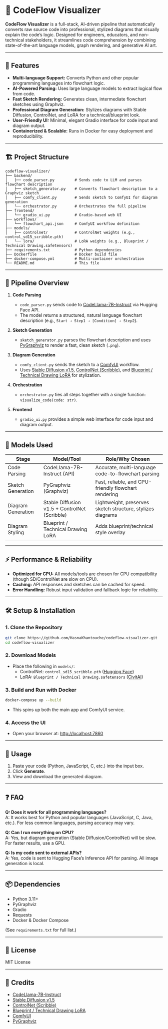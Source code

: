 # 🧠 CodeFlow Visualizer

**CodeFlow Visualizer** is a full-stack, AI-driven pipeline that automatically converts raw source code into professional, stylized diagrams that visually explain the code’s logic. Designed for engineers, educators, and non-technical stakeholders, it streamlines code comprehension by combining state-of-the-art language models, graph rendering, and generative AI art.

---

## 🚀 Features

- **Multi-language Support:** Converts Python and other popular programming languages into flowchart logic.
- **AI-Powered Parsing:** Uses large language models to extract logical flow from code.
- **Fast Sketch Rendering:** Generates clean, intermediate flowchart sketches using Graphviz.
- **Professional Diagram Generation:** Stylizes diagrams with Stable Diffusion, ControlNet, and LoRA for a technical/blueprint look.
- **User-Friendly UI:** Minimal, elegant Gradio interface for code input and diagram output.
- **Containerized & Scalable:** Runs in Docker for easy deployment and reproducibility.

---

## 🏗️ Project Structure

```
codeflow-visualizer/
├── backend/
│   ├── code_parser.py         # Sends code to LLM and parses flowchart description
│   ├── sketch_generator.py    # Converts flowchart description to a Graphviz sketch
│   ├── comfy_client.py        # Sends sketch to ComfyUI for diagram generation
│   └── orchestrator.py        # Orchestrates the full pipeline
├── frontend/
│   └── gradio_ui.py           # Gradio-based web UI
├── workflows/
│   └── flowchart_api.json     # ComfyUI workflow definition
├── models/
│   ├── controlnet/            # ControlNet weights (e.g., control_sd15_scribble.pth)
│   └── lora/                  # LoRA weights (e.g., Blueprint / Technical Drawing.safetensors)
├── requirements.txt           # Python dependencies
├── Dockerfile                 # Docker build file
├── docker-compose.yml         # Multi-container orchestration
└── README.md                  # This file
```

---

## 🧩 Pipeline Overview

1. **Code Parsing**
    - `code_parser.py` sends code to [CodeLlama-7B-Instruct](https://huggingface.co/codellama/CodeLlama-7b-Instruct-hf) via Hugging Face API.
    - The model returns a structured, natural language flowchart description (e.g., `Start → Step1 → [Condition] → Step2`).

2. **Sketch Generation**
    - `sketch_generator.py` parses the flowchart description and uses [PyGraphviz](https://pygraphviz.github.io/) to render a fast, clean sketch (`.png`).

3. **Diagram Generation**
    - `comfy_client.py` sends the sketch to a [ComfyUI](https://github.com/comfyanonymous/ComfyUI) workflow.
    - Uses [Stable Diffusion v1.5](https://huggingface.co/runwayml/stable-diffusion-v1-5), [ControlNet (Scribble)](https://huggingface.co/lllyasviel/ControlNet), and [Blueprint / Technical Drawing LoRA](https://civitai.com/models/36659) for stylization.

4. **Orchestration**
    - `orchestrator.py` ties all steps together with a single function: `visualize_code(code: str)`.

5. **Frontend**
    - `gradio_ui.py` provides a simple web interface for code input and diagram output.

---

## 🧠 Models Used

| Stage                | Model/Tool                                      | Role/Why Chosen                                                                 |
|----------------------|-------------------------------------------------|---------------------------------------------------------------------------------|
| Code Parsing         | CodeLlama-7B-Instruct (API)                     | Accurate, multi-language code-to-flowchart parsing                              |
| Sketch Generation    | PyGraphviz (Graphviz)                           | Fast, reliable, and CPU-friendly flowchart rendering                            |
| Diagram Generation   | Stable Diffusion v1.5 + ControlNet (Scribble)   | Lightweight, preserves sketch structure, stylizes diagrams                      |
| Diagram Styling      | Blueprint / Technical Drawing LoRA              | Adds blueprint/technical style overlay                                          |

---

## ⚡ Performance & Reliability

- **Optimized for CPU:** All models/tools are chosen for CPU compatibility (though SD/ControlNet are slow on CPU).
- **Caching:** API responses and sketches can be cached for speed.
- **Error Handling:** Robust input validation and fallback logic for reliability.

---

## 🛠️ Setup & Installation

### 1. **Clone the Repository**
```sh
git clone https://github.com/HasnaKhantouche/codeflow-visualizer.git
cd codeflow-visualizer
```

### 2. **Download Models**
- Place the following in `models/`:
    - ControlNet: `control_sd15_scribble.pth` ([Hugging Face](https://huggingface.co/lllyasviel/ControlNet))
    - LoRA: `Blueprint / Technical Drawing.safetensors` ([CivitAI](https://civitai.com/models/36659))

### 3. **Build and Run with Docker**
```sh
docker-compose up --build
```
- This spins up both the main app and ComfyUI service.

### 4. **Access the UI**
- Open your browser at: [http://localhost:7860](http://localhost:7860)

---

## 📝 Usage

1. Paste your code (Python, JavaScript, C, etc.) into the input box.
2. Click **Generate**.
3. View and download the generated diagram.

---

## ❓ FAQ

**Q: Does it work for all programming languages?**  
A: It works best for Python and popular languages (JavaScript, C, Java, etc.). For less common languages, parsing accuracy may vary.

**Q: Can I run everything on CPU?**  
A: Yes, but diagram generation (Stable Diffusion/ControlNet) will be slow. For faster results, use a GPU.

**Q: Is my code sent to external APIs?**  
A: Yes, code is sent to Hugging Face’s Inference API for parsing. All image generation is local.

---

## 📦 Dependencies

- Python 3.11+
- PyGraphviz
- Gradio
- Requests
- Docker & Docker Compose

(See `requirements.txt` for full list.)

---

## 📜 License

MIT License

---

## 🙏 Credits

- [CodeLlama-7B-Instruct](https://huggingface.co/codellama/CodeLlama-7b-Instruct-hf)
- [Stable Diffusion v1.5](https://huggingface.co/runwayml/stable-diffusion-v1-5/resolve/main/v1-5-pruned.safetensors)
- [ControlNet (Scribble)](https://huggingface.co/lllyasviel/ControlNet/blob/main/models/control_sd15_scribble.pth)
- [Blueprint / Technical Drawing LoRA](https://civitai.com/models/637539/blueprint-technical-drawing)
- [ComfyUI](https://github.com/comfyanonymous/ComfyUI)
- [PyGraphviz](https://pygraphviz.github.io/)
